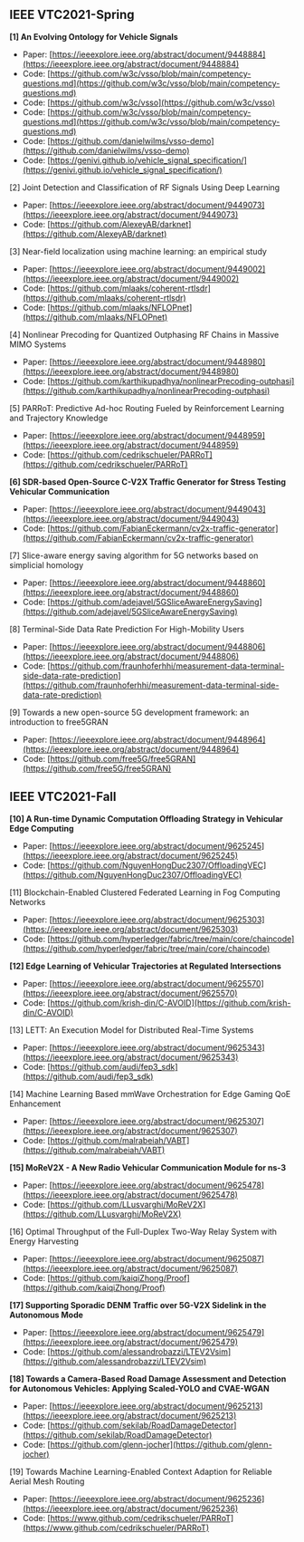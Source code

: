 ## IEEE VTC2021-Spring
**[1] An Evolving Ontology for Vehicle Signals**
* Paper: [https://ieeexplore.ieee.org/abstract/document/9448884](https://ieeexplore.ieee.org/abstract/document/9448884)
* Code: [https://github.com/w3c/vsso/blob/main/competency-questions.md](https://github.com/w3c/vsso/blob/main/competency-questions.md)
* Code: [https://github.com/w3c/vsso](https://github.com/w3c/vsso)
* Code: [https://github.com/w3c/vsso/blob/main/competency-questions.md](https://github.com/w3c/vsso/blob/main/competency-questions.md)
* Code: [https://github.com/danielwilms/vsso-demo](https://github.com/danielwilms/vsso-demo)
* Code: [https://genivi.github.io/vehicle_signal_specification/](https://genivi.github.io/vehicle_signal_specification/)

[2] Joint Detection and Classification of RF Signals Using Deep Learning
* Paper: [https://ieeexplore.ieee.org/abstract/document/9449073](https://ieeexplore.ieee.org/abstract/document/9449073)
* Code: [https://github.com/AlexeyAB/darknet](https://github.com/AlexeyAB/darknet)

[3] Near-field localization using machine learning: an empirical study
* Paper: [https://ieeexplore.ieee.org/abstract/document/9449002](https://ieeexplore.ieee.org/abstract/document/9449002)
* Code: [https://github.com/mlaaks/coherent-rtlsdr](https://github.com/mlaaks/coherent-rtlsdr)
* Code: [https://github.com/mlaaks/NFLOPnet](https://github.com/mlaaks/NFLOPnet)

[4] Nonlinear Precoding for Quantized Outphasing RF Chains in Massive MIMO Systems
* Paper: [https://ieeexplore.ieee.org/abstract/document/9448980](https://ieeexplore.ieee.org/abstract/document/9448980)
* Code: [https://github.com/karthikupadhya/nonlinearPrecoding-outphasi](https://github.com/karthikupadhya/nonlinearPrecoding-outphasi)

[5] PARRoT: Predictive Ad-hoc Routing Fueled by Reinforcement Learning and Trajectory Knowledge
* Paper: [https://ieeexplore.ieee.org/abstract/document/9448959](https://ieeexplore.ieee.org/abstract/document/9448959)
* Code: [https://github.com/cedrikschueler/PARRoT](https://github.com/cedrikschueler/PARRoT)

**[6] SDR-based Open-Source C-V2X Traffic Generator for Stress Testing Vehicular Communication**
* Paper: [https://ieeexplore.ieee.org/abstract/document/9449043](https://ieeexplore.ieee.org/abstract/document/9449043)
* Code: [https://github.com/FabianEckermann/cv2x-traffic-generator](https://github.com/FabianEckermann/cv2x-traffic-generator)

[7] Slice-aware energy saving algorithm for 5G networks based on simplicial homology
* Paper: [https://ieeexplore.ieee.org/abstract/document/9448860](https://ieeexplore.ieee.org/abstract/document/9448860)
* Code: [https://github.com/adejavel/5GSliceAwareEnergySaving](https://github.com/adejavel/5GSliceAwareEnergySaving)

[8] Terminal-Side Data Rate Prediction For High-Mobility Users
* Paper: [https://ieeexplore.ieee.org/abstract/document/9448806](https://ieeexplore.ieee.org/abstract/document/9448806)
* Code: [https://github.com/fraunhoferhhi/measurement-data-terminal-side-data-rate-prediction](https://github.com/fraunhoferhhi/measurement-data-terminal-side-data-rate-prediction)

[9] Towards a new open-source 5G development framework: an introduction to free5GRAN
* Paper: [https://ieeexplore.ieee.org/abstract/document/9448964](https://ieeexplore.ieee.org/abstract/document/9448964)
* Code: [https://github.com/free5G/free5GRAN](https://github.com/free5G/free5GRAN)

## IEEE VTC2021-Fall
**[10] A Run-time Dynamic Computation Offloading Strategy in Vehicular Edge Computing**
* Paper: [https://ieeexplore.ieee.org/abstract/document/9625245](https://ieeexplore.ieee.org/abstract/document/9625245)
* Code: [https://github.com/NguyenHongDuc2307/OffloadingVEC](https://github.com/NguyenHongDuc2307/OffloadingVEC)

[11] Blockchain-Enabled Clustered Federated Learning in Fog Computing Networks
* Paper: [https://ieeexplore.ieee.org/abstract/document/9625303](https://ieeexplore.ieee.org/abstract/document/9625303)
* Code: [https://github.com/hyperledger/fabric/tree/main/core/chaincode](https://github.com/hyperledger/fabric/tree/main/core/chaincode)

**[12] Edge Learning of Vehicular Trajectories at Regulated Intersections**
* Paper: [https://ieeexplore.ieee.org/abstract/document/9625570](https://ieeexplore.ieee.org/abstract/document/9625570)
* Code: [https://github.com/krish-din/C-AVOID](https://github.com/krish-din/C-AVOID)

[13] LETT: An Execution Model for Distributed Real-Time Systems
* Paper: [https://ieeexplore.ieee.org/abstract/document/9625343](https://ieeexplore.ieee.org/abstract/document/9625343)
* Code: [https://github.com/audi/fep3_sdk](https://github.com/audi/fep3_sdk)

[14] Machine Learning Based mmWave Orchestration for Edge Gaming QoE Enhancement
* Paper: [https://ieeexplore.ieee.org/abstract/document/9625307](https://ieeexplore.ieee.org/abstract/document/9625307)
* Code: [https://github.com/malrabeiah/VABT](https://github.com/malrabeiah/VABT)

**[15] MoReV2X - A New Radio Vehicular Communication Module for ns-3**
* Paper: [https://ieeexplore.ieee.org/abstract/document/9625478](https://ieeexplore.ieee.org/abstract/document/9625478)
* Code: [https://github.com/LLusvarghi/MoReV2X](https://github.com/LLusvarghi/MoReV2X)

[16] Optimal Throughput of the Full-Duplex Two-Way Relay System with Energy Harvesting
* Paper: [https://ieeexplore.ieee.org/abstract/document/9625087](https://ieeexplore.ieee.org/abstract/document/9625087)
* Code: [https://github.com/kaiqiZhong/Proof](https://github.com/kaiqiZhong/Proof)

**[17] Supporting Sporadic DENM Traffic over 5G-V2X Sidelink in the Autonomous Mode**
* Paper: [https://ieeexplore.ieee.org/abstract/document/9625479](https://ieeexplore.ieee.org/abstract/document/9625479)
* Code: [https://github.com/alessandrobazzi/LTEV2Vsim](https://github.com/alessandrobazzi/LTEV2Vsim)

**[18] Towards a Camera-Based Road Damage Assessment and Detection for Autonomous Vehicles: Applying Scaled-YOLO and CVAE-WGAN**
* Paper: [https://ieeexplore.ieee.org/abstract/document/9625213](https://ieeexplore.ieee.org/abstract/document/9625213)
* Code: [https://github.com/sekilab/RoadDamageDetector](https://github.com/sekilab/RoadDamageDetector)
* Code: [https://github.com/glenn-jocher](https://github.com/glenn-jocher)

[19] Towards Machine Learning-Enabled Context Adaption for Reliable Aerial Mesh Routing
* Paper: [https://ieeexplore.ieee.org/abstract/document/9625236](https://ieeexplore.ieee.org/abstract/document/9625236)
* Code: [https://www.github.com/cedrikschueler/PARRoT](https://www.github.com/cedrikschueler/PARRoT)